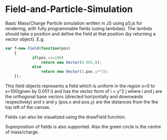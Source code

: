 # Field-and-Particle-Simulation

Basic Mass/Charge Particle simulation written in JS using p5.js for rendering, with fully programmable fields (using lambdas).
The lambda should take a position and define the field at that position (by returning a vector object).
E.g.

```javascript
var f=new Field(function(pos)
	{
			if(pos.x<=100)
				return new Vector(0.001,0);
			else
				return new Vector(1,pos.y**2);
	});
```

This field objects represents a field which is uniform in the region x=0 to x=100(given by 0.001 i) and has the vector form of i + y^2 j 
where i and j are the orthogonal base vectors (directed horizontally and downwards respectively) and x and y (pos.x and pos.y) are the distances 
from the the top left of the canvas.

Fields can also be visualized using the drawField function.

Superposition of fields is also supported.
Also the green circle is the centre of mass/charge.

